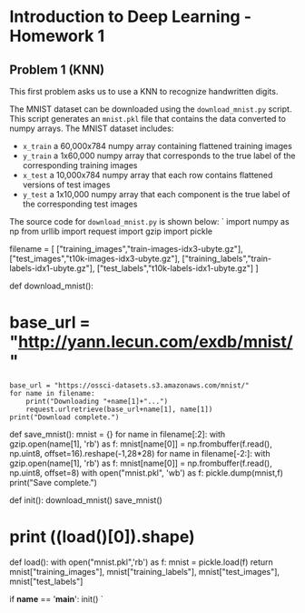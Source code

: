 # Introduction to Deep Learning - Homework 1

## Problem 1 (KNN)
This first problem asks us to use a KNN to recognize handwritten digits.

The MNIST dataset can be downloaded using the `download_mnist.py` script. This script generates an `mnist.pkl` file that contains the data converted to numpy arrays. The MNIST dataset includes: 
- `x_train` a 60,000x784 numpy array containing flattened training images
- `y_train` a 1x60,000 numpy array that corresponds to the true label of the corresponding training images
- `x_test` a 10,000x784 numpy array that each row contains flattened versions of test images
- `y_test` a 1x10,000 numpy array that each component is the true label of the corresponding test images

The source code for `download_mnist.py` is shown below:
`
import numpy as np
from urllib import request
import gzip
import pickle

filename = [
["training_images","train-images-idx3-ubyte.gz"],
["test_images","t10k-images-idx3-ubyte.gz"],
["training_labels","train-labels-idx1-ubyte.gz"],
["test_labels","t10k-labels-idx1-ubyte.gz"]
]

def download_mnist():
#    base_url = "http://yann.lecun.com/exdb/mnist/"
    base_url = "https://ossci-datasets.s3.amazonaws.com/mnist/"
    for name in filename:
        print("Downloading "+name[1]+"...")
        request.urlretrieve(base_url+name[1], name[1])
    print("Download complete.")

def save_mnist():
    mnist = {}
    for name in filename[:2]:
        with gzip.open(name[1], 'rb') as f:
            mnist[name[0]] = np.frombuffer(f.read(), np.uint8, offset=16).reshape(-1,28*28)
    for name in filename[-2:]:
        with gzip.open(name[1], 'rb') as f:
            mnist[name[0]] = np.frombuffer(f.read(), np.uint8, offset=8)
    with open("mnist.pkl", 'wb') as f:
        pickle.dump(mnist,f)
    print("Save complete.")

def init():
    download_mnist()
    save_mnist()
#    print ((load()[0]).shape)
def load():
    with open("mnist.pkl",'rb') as f:
        mnist = pickle.load(f)
    return mnist["training_images"], mnist["training_labels"], mnist["test_images"], mnist["test_labels"]

if __name__ == '__main__':
    init()
`